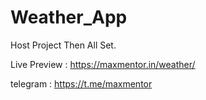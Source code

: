 # Weather_App

Host Project Then All Set.

Live Preview : https://maxmentor.in/weather/

telegram : https://t.me/maxmentor
